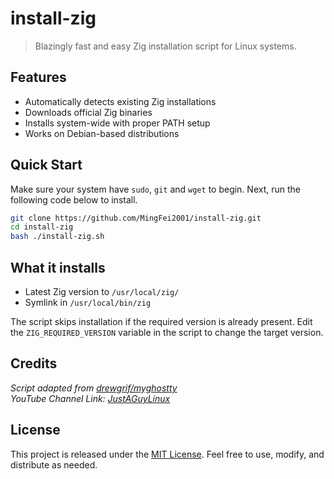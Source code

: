 # install-zig
> Blazingly fast and easy Zig installation script for Linux systems.

## Features
- Automatically detects existing Zig installations
- Downloads official Zig binaries
- Installs system-wide with proper PATH setup
- Works on Debian-based distributions

## Quick Start

Make sure your system have `sudo`, `git` and `wget` to begin. Next, run the following code below to install.

```bash
git clone https://github.com/MingFei2001/install-zig.git
cd install-zig
bash ./install-zig.sh
```

## What it installs

- Latest Zig version to `/usr/local/zig/`
- Symlink in `/usr/local/bin/zig`

The script skips installation if the required version is already present. Edit the `ZIG_REQUIRED_VERSION` variable in the script to change the target version.

## Credits
*Script adapted from [drewgrif/myghostty](https://github.com/drewgrif/myghostty)* \
*YouTube Channel Link: [JustAGuyLinux](https://www.youtube.com/@JustAGuyLinux)*

## License
This project is released under the [MIT License](./LICENSE). Feel free to use, modify, and distribute as needed.
